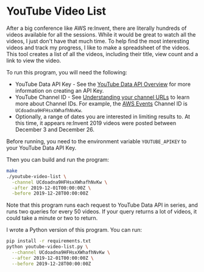 # YouTube Video List

After a big conference like AWS re:Invent, there are literally hundreds of
videos available for all the sessions. While it would be great to watch all the
videos, I just don't have that much time. To help find the most interesting
videos and track my progress, I like to make a spreadsheet of the videos. This
tool creates a list of all the videos, including their title, view count and a
link to view the video.

To run this program, you will need the following:

* YouTube Data API Key - See the [YouTube Data API Overview] for more
  information on creating an API Key.
* YouTube Channel ID - See [Understanding your channel URLs] to learn more about
  Channel IDs. For example, the [AWS Events] Channel ID is
  `UCdoadna9HFHsxXWhafhNvKw`.
* Optionally, a range of dates you are interested in limiting results to. At
  this time, it appears re:Invent 2019 videos were posted between December 3 and
  December 26.

Before running, you need to the environment variable `YOUTUBE_APIKEY` to your
YouTube Data API Key.

Then you can build and run the program:

```sh
make
./youtube-video-list \
  -channel UCdoadna9HFHsxXWhafhNvKw \
  -after 2019-12-01T00:00:00Z \
  -before 2019-12-28T00:00:00Z
```

Note that this program runs each request to YouTube Data API in series, and runs
two queries for every 50 videos. If your query returns a lot of videos, it could
take a minute or two to return.

I wrote a Python version of this program. You can run:

```sh
pip install -r requirements.txt
python youtube-video-list.py \
  --channel UCdoadna9HFHsxXWhafhNvKw \
  --after 2019-12-01T00:00:00Z \
  --before 2019-12-28T00:00:00Z
```

[YouTube Data API Overview]: https://developers.google.com/youtube/v3/getting-started
[AWS Events]: https://www.youtube.com/channel/UCdoadna9HFHsxXWhafhNvKw/videos
[Understanding your channel URLs]: https://support.google.com/youtube/answer/6180214?hl=en
